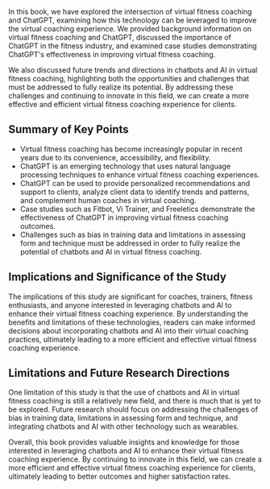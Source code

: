
In this book, we have explored the intersection of virtual fitness coaching and ChatGPT, examining how this technology can be leveraged to improve the virtual coaching experience. We provided background information on virtual fitness coaching and ChatGPT, discussed the importance of ChatGPT in the fitness industry, and examined case studies demonstrating ChatGPT's effectiveness in improving virtual fitness coaching.

We also discussed future trends and directions in chatbots and AI in virtual fitness coaching, highlighting both the opportunities and challenges that must be addressed to fully realize its potential. By addressing these challenges and continuing to innovate in this field, we can create a more effective and efficient virtual fitness coaching experience for clients.

Summary of Key Points
---------------------

* Virtual fitness coaching has become increasingly popular in recent years due to its convenience, accessibility, and flexibility.
* ChatGPT is an emerging technology that uses natural language processing techniques to enhance virtual fitness coaching experiences.
* ChatGPT can be used to provide personalized recommendations and support to clients, analyze client data to identify trends and patterns, and complement human coaches in virtual coaching.
* Case studies such as Fitbot, Vi Trainer, and Freeletics demonstrate the effectiveness of ChatGPT in improving virtual fitness coaching outcomes.
* Challenges such as bias in training data and limitations in assessing form and technique must be addressed in order to fully realize the potential of chatbots and AI in virtual fitness coaching.

Implications and Significance of the Study
------------------------------------------

The implications of this study are significant for coaches, trainers, fitness enthusiasts, and anyone interested in leveraging chatbots and AI to enhance their virtual fitness coaching experience. By understanding the benefits and limitations of these technologies, readers can make informed decisions about incorporating chatbots and AI into their virtual coaching practices, ultimately leading to a more efficient and effective virtual fitness coaching experience.

Limitations and Future Research Directions
------------------------------------------

One limitation of this study is that the use of chatbots and AI in virtual fitness coaching is still a relatively new field, and there is much that is yet to be explored. Future research should focus on addressing the challenges of bias in training data, limitations in assessing form and technique, and integrating chatbots and AI with other technology such as wearables.

Overall, this book provides valuable insights and knowledge for those interested in leveraging chatbots and AI to enhance their virtual fitness coaching experience. By continuing to innovate in this field, we can create a more efficient and effective virtual fitness coaching experience for clients, ultimately leading to better outcomes and higher satisfaction rates.